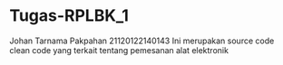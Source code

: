 # Tugas-RPLBK_1
Johan Tarnama Pakpahan
21120122140143
Ini merupakan source code clean code yang terkait tentang pemesanan alat elektronik
